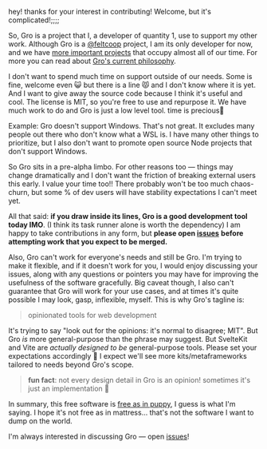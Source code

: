 hey! thanks for your interest in contributing! Welcome, but it's complicated!;;;;

So, Gro is a project that I, a developer of quantity 1, use to support my other work.
Although Gro is a [@feltcoop](https://github.com/feltcoop) project,
I am its only developer for now,
and we have [more important projects](https://github.com/feltcoop/felt)
that occupy almost all of our time.
For more you can read about [Gro's current philosophy](src/docs/philosophy.md).

I don't want to spend much time on support outside of our needs.
Some is fine, welcome even 😺 but there is a line 😾 and I don't know where it is yet.
And I want to give away the source code because I think it's useful and cool.
The license is MIT, so you're free to use and repurpose it.
We have much work to do and Gro is just a low level tool.
time is precious🌄

Example: Gro doesn't support Windows. That's not great.
It excludes many people out there who don't know what a WSL is.
I have many other things to prioritize,
but I also don't want to promote open source Node projects that don't support Windows.

So Gro sits in a pre-alpha limbo. For other reasons too —
things may change dramatically and I don't want the friction of breaking external users this early.
I value your time too!! There probably won't be too much chaos-churn,
but some % of dev users will have stability expectations I can't meet yet.

All that said: **if you draw inside its lines, Gro is a good development tool today IMO**.
(I think its task runner alone is worth the dependency)
I am happy to take contributions in any form,
but **please open [issues](https://github.com/feltcoop/gro/issues)**
**before attempting work that you expect to be merged.**

Also, Gro can't work for everyone's needs and still be Gro.
I'm trying to make it flexible, and if it doesn't work for you,
I would enjoy discussing your issues,
along with any questions or pointers you may have
for improving the usefulness of the software gracefully.
Big caveat though, I also can't guarantee that Gro will work for your use cases,
and at times it's quite possible I may look, gasp, inflexible, myself.
This is why Gro's tagline is:

> opinionated tools for web development

It's trying to say "look out for the opinions: it's normal to disagree; MIT".
But Gro _is_ more general-purpose than the phrase may suggest.
But SvelteKit and Vite are _actually designed to be_ general-purpose tools.
Please set your expectations accordingly 🐢
I expect we'll see more kits/metaframeworks tailored to needs beyond Gro's scope.

> **fun fact**: not every design detail in Gro is an opinion! sometimes it's just an implementation 🐌

In summary, this free software is
[free as in puppy](https://twitter.com/GalaxyKate/status/1371159136684105728),
I guess is what I'm saying.
I hope it's not free as in mattress... that's not the software I want to dump on the world.

I'm always interested in discussing Gro —
open [issues](https://github.com/feltcoop/gro/issues)!
